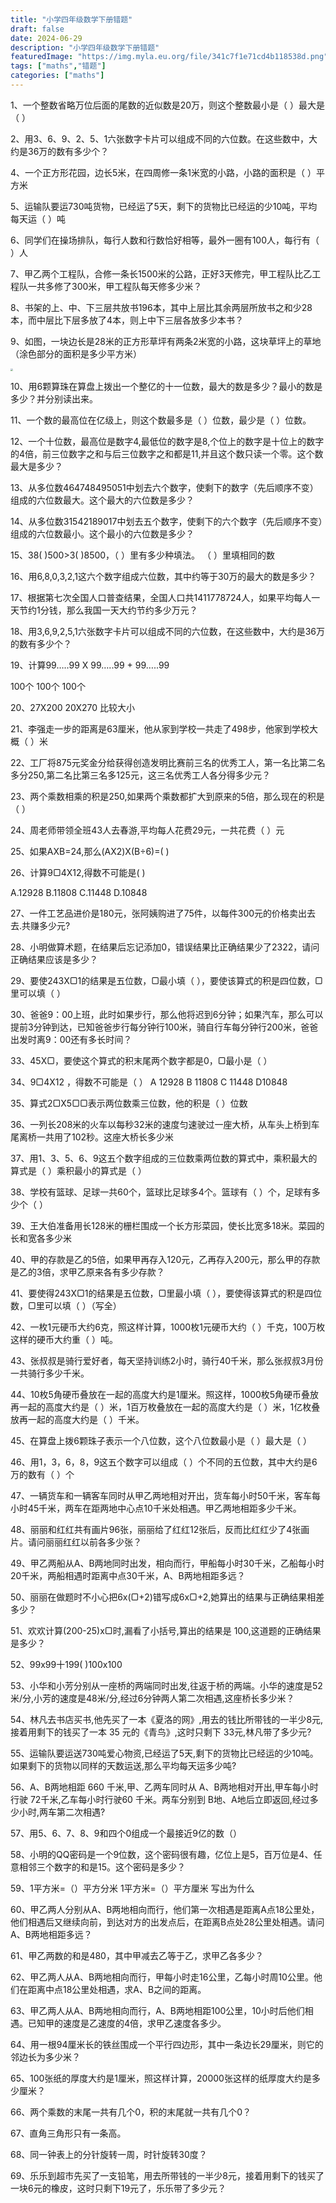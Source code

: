 ```yaml
---
title: "小学四年级数学下册错题"
draft: false
date: 2024-06-29
description: "小学四年级数学下册错题"
featuredImage: "https://img.myla.eu.org/file/341c7f1e71cd4b118538d.png"
tags: ["maths","错题"]
categories: ["maths"]
---
```







1、一个整数省略万位后面的尾数的近似数是20万，则这个整数最小是（ ）最大是（ ）

2、用3、6、9、2、5、1六张数字卡片可以组成不同的六位数。在这些数中，大约是36万的数有多少个？

4、一个正方形花园，边长5米，在四周修一条1米宽的小路，小路的面积是（ ）平方米

5、运输队要运730吨货物，已经运了5天，剩下的货物比已经运的少10吨，平均每天运（ ）吨

6、同学们在操场排队，每行人数和行数恰好相等，最外一圈有100人，每行有（ ）人

7、甲乙两个工程队，合修一条长1500米的公路，正好3天修完，甲工程队比乙工程队一共多修了300米，甲工程队每天修多少米？

8、书架的上、中、下三层共放书196本，其中上层比其余两层所放书之和少28本，而中层比下层多放了4本，则上中下三层各放多少本书？

9、如图，一块边长是28米的正方形草坪有两条2米宽的小路，这块草坪上的草地（涂色部分的面积是多少平方米）

<img src="https://jsd.cdn.zzko.cn/gh/soslane/picgo@main/path/20240614101500.png" style="zoom:25%;" />

10、用6颗算珠在算盘上拨出一个整亿的十一位数，最大的数是多少？最小的数是多少？并分别读出来。

11、一个数的最高位在亿级上，则这个数最多是（ ）位数，最少是（ ）位数。

12、一个十位数，最高位是数字4,最低位的数字是8,个位上的数字是十位上的数字的4倍，前三位数字之和与后三位数字之和都是11,并且这个数只读一个零。这个数最大是多少？

13、从多位数464748495051中划去六个数字，使剩下的数字（先后顺序不变）组成的六位数最大。这个最大的六位数是多少？

14、从多位数31542189017中划去五个数字，使剩下的六个数字（先后顺序不变）组成的六位数最小。这个最小的六位数是多少？

15、38( )500>3( )8500，（ ）里有多少种填法。 （ ）里填相同的数

16、用6,8,0,3,2,1这六个数字组成六位数，其中约等于30万的最大的数是多少？

17、根据第七次全国人口普查结果，全国人口共1411778724人，如果平均每人一天节约1分钱，那么我国一天大约节约多少万元？

18、用3,6,9,2,5,1六张数字卡片可以组成不同的六位数，在这些数中，大约是36万的数有多少个？

19、计算99…..99 X 99…..99 + 99…..99

100个    100个   100个

20、27X200    20X270 比较大小

21、李强走一步的距离是63厘米，他从家到学校一共走了498步，他家到学校大概（  ）米

22、工厂将875元奖金分给获得创造发明比赛前三名的优秀工人，第一名比第二名多分250,第二名比第三名多125元，这三名优秀工人各分得多少元？

23、两个乘数相乘的积是250,如果两个乘数都扩大到原来的5倍，那么现在的积是（  ）

24、周老师带领全班43人去春游,平均每人花费29元，一共花费（  ）元

25、如果AXB=24,那么(AX2)X(B÷6)=(   )

26、计算9▢4X12,得数不可能是(   )

A.12928 B.11808 C.11448 D.10848

27、一件工艺品进价是180元，张阿姨购进了75件，以每件300元的价格卖出去去.共赚多少元?

28、小明做算术题，在结果后忘记添加0，错误结果比正确结果少了2322，请问正确结果应该是多少？

29、要使243X▢1的结果是五位数，▢最小填（  ），要使该算式的积是四位数，▢里可以填（     ）

30、爸爸9：00上班，此时如果步行，那么他将迟到6分钟；如果汽车，那么可以提前3分钟到达，已知爸爸步行每分钟行100米，骑自行车每分钟行200米，爸爸出发时离9：00还有多长时间？

33、45X▢，要使这个算式的积末尾两个数字都是0，▢最小是（     ）

34、9▢4X12 ，得数不可能是（   ）        A 12928     B 11808     C 11448    D10848

35、算式2▢X5▢▢表示两位数乘三位数，他的积是（       ）位数

36、一列长208米的火车以每秒32米的速度匀速驶过一座大桥，从车头上桥到车尾离桥一共用了102秒。这座大桥长多少米

37、用1、3、5、6、9这五个数字组成的三位数乘两位数的算式中，乘积最大的算式是（              ）乘积最小的算式是（                   ）

38、学校有篮球、足球一共60个，篮球比足球多4个。篮球有（       ）个，足球有多少个（         ）

39、王大伯准备用长128米的栅栏围成一个长方形菜园，使长比宽多18米。菜园的长和宽各多少米

40、甲的存款是乙的5倍，如果甲再存入120元，乙再存入200元，那么甲的存款是乙的3倍，求甲乙原来各有多少存款？

41、要使得243X▢1的结果是五位数，▢里最小填（     ），要使得该算式的积是四位数，▢里可以填（                  ）（写全）

42、一枚1元硬币大约6克，照这样计算，1000枚1元硬币大约（       ）千克，100万枚这样的硬币大约重（       ）吨。

43、张叔叔是骑行爱好者，每天坚持训练2小时，骑行40千米，那么张叔叔3月份一共骑行多少千米。

44、10枚5角硬币叠放在一起的高度大约是1厘米。照这样，1000枚5角硬币叠放再一起的高度大约是（      ）米，1百万枚叠放在一起的高度大约是（    ）米，1亿枚叠放再一起的高度大约是（      ）千米。

45、在算盘上拨6颗珠子表示一个八位数，这个八位数最小是（       ）最大是（         ）

46、用1，3，6，8，9这五个数字可以组成（    ）个不同的五位数，其中大约是6万的数有（     ）个

47、一辆货车和一辆客车同时从甲乙两地相对开出，货车每小时50千米，客车每小时45千米，两车在距两地中心点10千米处相遇。甲乙两地相距多少千米。

48、丽丽和红红共有画片96张，丽丽给了红红12张后，反而比红红少了4张画片。请问丽丽红红以前各多少张？

49、甲乙两船从A、B两地同时出发，相向而行，甲船每小时30千米，乙船每小时20千米，两船相遇时距离中点30千米，A、B两地相距多远？

50、丽丽在做题时不小心把6x(▢+2)错写成6x▢+2,她算出的结果与正确结果相差多少？

51、欢欢计算(200-25)x▢时,漏看了小括号,算出的结果是 100,这道题的正确结果是多少？

52、99x99十199(   )100x100

53、小华和小芳分别从一座桥的两端同时出发,往返于桥的两端。小华的速度是52米/分,小芳的速度是48米/分,经过6分钟两人第二次相遇,这座桥长多少米？

54、林凡去书店买书,他先买了一本《夏洛的网》,用去的钱比所带钱的一半少8元,接着用剩下的钱买了一本 35 元的《青鸟》,这时只剩下 33元,林凡带了多少元?

55、运输队要运送730吨爱心物资,已经运了5天,剩下的货物比已经运的少10吨。如果剩下的货物以同样的天数运送,那么平均每天运多少吨?

56、A、B两地相距 660 千米,甲、乙两车同时从 A、B两地相对开出,甲车每小时行驶 72千米,乙车每小时行驶60 千米。两车分别到 B地、A地后立即返回,经过多少小时,两车第二次相遇?

57、用5、6、7、8、9和四个0组成一个最接近9亿的数（）

58、小明的QQ密码是一个9位数，这个密码很有趣，亿位上是5，百万位是4、任意相邻三个数字的和是15。这个密码是多少？

59、1平方米=（）平方分米        1平方米=（）平方厘米    写出为什么

60、甲乙两人分别从A、B两地相向而行，他们第一次相遇是距离A点18公里处，他们相遇后又继续向前，到达对方的出发点后，在距离B点处28公里处相遇。请问A、B两地相距多远？

61、甲乙两数的和是480，其中甲减去乙等于乙，求甲乙各多少？

62、甲乙两人从A、B两地相向而行，甲每小时走16公里，乙每小时周10公里。他们在距离中点18公里处相遇，求A、B之间的距离。

63、甲乙两人从A、B两地相向而行，A、B两地相距100公里，10小时后他们相遇。已知甲的速度是乙速度的4倍，求甲乙速度各多少。

64、用一根94厘米长的铁丝围成一个平行四边形，其中一条边长29厘米，则它的邻边长为多少米？

65、100张纸的厚度大约是1厘米，照这样计算，20000张这样的纸厚度大约是多少厘米？

66、两个乘数的末尾一共有几个0，积的末尾就一共有几个0？

67、直角三角形只有一条高。

68、同一钟表上的分针旋转一周，时针旋转30度？

69、乐乐到超市先买了一支铅笔，用去所带钱的一半少8元，接着用剩下的钱买了一块6元的橡皮，这时只剩下19元了，乐乐带了多少元？
